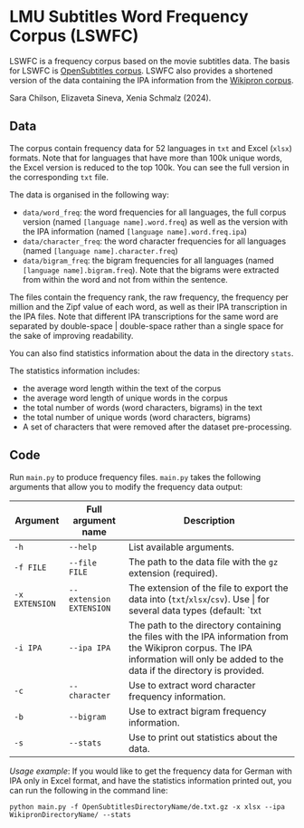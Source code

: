 # LMU Subtitles Word Frequency Corpus (LSWFC)

LSWFC is a frequency corpus based on the movie subtitles data.
The basis for LSWFC is [OpenSubtitles corpus](https://opus.nlpl.eu/OpenSubtitles-v2018.php).
LSWFC also provides a shortened version of the data containing the IPA information from the [Wikipron corpus](https://github.com/CUNY-CL/wikipron/tree/master/data/scrape/tsv).

Sara Chilson, Elizaveta Sineva, Xenia Schmalz (2024). 

## Data

The corpus contain frequency data for 52 languages in `txt` and Excel (`xlsx`) formats. Note that for languages that have more than 100k unique words, the Excel version is reduced to the top 100k. You can see the full version in the corresponding `txt` file.

The data is organised in the following way:
* `data/word_freq`: the word frequencies for all languages, the full corpus version (named `[language name].word.freq`) as well as the version with the IPA information (named `[language name].word.freq.ipa`)
* `data/character_freq`: the word character frequencies for all languages (named `[language name].character.freq`)
* `data/bigram_freq`: the bigram frequencies for all languages (named `[language name].bigram.freq`). Note that the bigrams were extracted from within the word and not from within the sentence.

The files contain the frequency rank, the raw frequency, the frequency per million and the Zipf value of each word, as well as their IPA transcription in the IPA files. 
Note that different IPA transcriptions for the same word are separated by double-space | double-space rather than a single space for the sake of improving readability.

You can also find statistics information about the data in the directory `stats`.

The statistics information includes:
- the average word length within the text of the corpus
- the average word length of unique words in the corpus
- the total number of words (word characters, bigrams) in the text
- the total number of unique words (word characters, bigrams)
- A set of characters that were removed after the dataset pre-processing.


## Code

Run `main.py` to produce frequency files.
`main.py` takes the following arguments that allow you to modify the frequency data output:

| Argument | Full argument name | Description |
| --- | --- | --- |
| `-h` | `--help` | List available arguments. |
| `-f FILE` | `--file FILE` | The path to the data file with the `gz` extension (required). |
| `-x EXTENSION` | `--extension EXTENSION` | The extension of the file to export the data into (`txt`/`xlsx`/`csv`). Use \| for several data types (default: `txt|xlsx`) |
| `-i IPA` | `--ipa IPA` | The path to the directory containing the files with the IPA information from the Wikipron corpus. The IPA information will only be added to the data if the directory is provided. |
| `-c` | `--character` | Use to extract word character frequency information. |
| `-b` | `--bigram` | Use to extract bigram frequency information. |
| `-s` | `--stats` | Use to print out statistics about the data. |

_Usage_ _example_: 
If you would like to get the frequency data for German with IPA only in Excel format, and have the statistics information printed out, you can run the following in the command line:

```
python main.py -f OpenSubtitlesDirectoryName/de.txt.gz -x xlsx --ipa WikipronDirectoryName/ --stats
```
